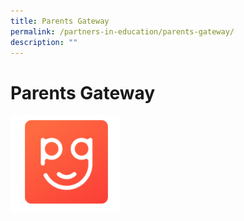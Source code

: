 ```yaml
---
title: Parents Gateway
permalink: /partners-in-education/parents-gateway/
description: ""
---
```

# Parents Gateway

<img src="/images/Partners%20in%20Education/PG.png"
     style="width:35%">